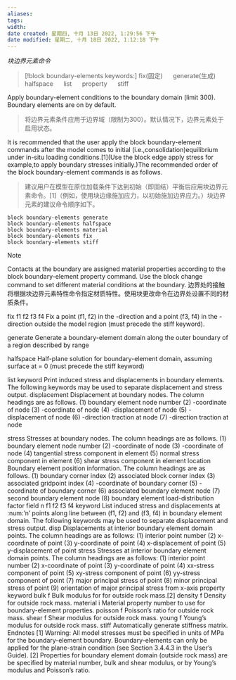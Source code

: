 ```yaml
---
aliases: 
tags: 
width:
date created: 星期四, 十月 13日 2022, 1:29:56 下午
date modified: 星期二, 十月 18日 2022, 1:12:18 下午
---
```

*块边界元素命令*
>[!block boundary-elements keywords:]
>fix(固定) &nbsp;&nbsp;&nbsp;&nbsp; generate(生成) &nbsp;&nbsp;&nbsp;&nbsp; halfspace &nbsp;&nbsp;&nbsp;&nbsp; list &nbsp;&nbsp;&nbsp;&nbsp; property &nbsp;&nbsp;&nbsp;&nbsp; stiff

Apply boundary-element conditions to the boundary domain (limit 300). Boundary elements are on by default.
>将边界元素条件应用于边界域（限制为300）。默认情况下，边界元素处于启用状态。

It is recommended that the user apply the block boundary-element commands after the model comes to initial (i.e.,consolidation)equilibrium under in-situ loading conditions.\[1\](Use the block edge apply stress for example,to apply boundary stresses initially.)The recommended order of the block boundary-element commands is as follows.
>建议用户在模型在原位加载条件下达到初始（即固结）平衡后应用块边界元素命令。\[1\]（例如，使用块边缘施加应力，以初始施加边界应力。）块边界元素的建议命令顺序如下。

```udec
block boundary-elements generate
block boundary-elements halfspace
block boundary-elements material
block boundary-elements fix
block boundary-elements stiff
```

>[!note]
>Contacts at the boundary are assigned material properties according to the block boundary-element property command. Use the block change command to set different material conditions at the boundary.
>边界处的接触将根据块边界元素特性命令指定材质特性。使用块更改命令在边界处设置不同的材质条件。

fix f1 f2 f3 f4 
 Fix a point (f1, f2) in the -direction and a point (f3, f4) in the -direction outside the model region (must precede the stiff keyword).

generate <range> 
 Generate a boundary-element domain along the outer boundary of a region described by range  

halfspace 
 Half-plane solution for boundary-element domain, assuming surface at  = 0 (must precede the stiff keyword)  

list keyword 
 Print induced stress and displacements in boundary elements. The following keywords may be used to separate displacement and stress output.
  displacement 
   Displacement at boundary nodes. The column headings are as follows.
    (1)	boundary element node number 
    (2)	-coordinate of node 
    (3)	-coordinate of node
    (4)	-displacement of node 
    (5)	-displacement of node
    (6)	-direction traction at node 
    (7)	-direction traction at node 
    
    
stress Stresses at boundary nodes. The column headings are as follows.
(1)	boundary element node number (2)	-coordinate of node (3)	-coordinate of node (4)	tangential stress component in element (5)	normal stress component in element (6)	shear stress component in element location Boundary element position information. The column headings are as follows.
(1)	boundary corner index (2)	associated block corner index (3)	associated gridpoint index (4)	-coordinate of boundary corner (5)	-coordinate of boundary corner (6)	associated boundary element node (7)	second boundary element node (8)	boundary element load-distribution factor field n f1 f2 f3 f4 keyword List induced stress and displacements at :num:’n’ points along line between (f1, f2) and (f3, f4) in boundary element domain. The following keywords may be used to separate displacement and stress output.
disp Displacements at interior boundary element domain points. The column headings are as follows:  (1)	interior point number (2)	x-coordinate of point (3)	y-coordinate of point (4)	x-displacement of point (5)	y-displacement of point stress Stresses at interior boundary element domain points. The column headings are as follows:  (1)	interior point number (2)	x-coordinate of point (3)	y-coordinate of point (4)	xx-stress component of point (5)	xy-stress component of point (6)	yy-stress component of point (7)	major principal stress of point (8)	minor principal stress of point (9)	orientation of major principal stress from x-axis property keyword bulk f Bulk modulus for for outside rock mass.[2]  density f Density for outside rock mass.
material i Material property number to use for boundary-element properties.
poisson f Poisson’s ratio for outside rock mass.
shear f Shear modulus for outside rock mass.
young f Young’s modulus for outside rock mass.
stiff Automatically generate stiffness matrix.
Endnotes  [1]	Warning: All model stresses must be specified in units of MPa for the boundary-element boundary. Boundary-elements can only be applied for the plane-strain condition (see Section 3.4.4.3 in the User’s Guide).
[2]	Properties for boundary element domain (outside rock mass) are be specified by material number, bulk and shear modulus, or by Young’s modulus and Poisson’s ratio.